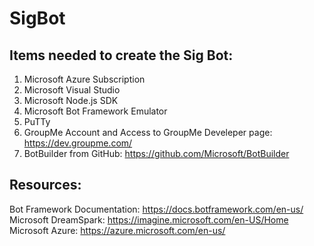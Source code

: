# SigBot

## Items needed to create the Sig Bot:
  1. Microsoft Azure Subscription
  2. Microsoft Visual Studio
  3. Microsoft Node.js SDK
  4. Microsoft Bot Framework Emulator
  5. PuTTy
  6. GroupMe Account and Access to GroupMe Develeper page: https://dev.groupme.com/
  7. BotBuilder from GitHub: https://github.com/Microsoft/BotBuilder

## Resources:
Bot Framework Documentation: https://docs.botframework.com/en-us/
Microsoft DreamSpark: https://imagine.microsoft.com/en-US/Home
Microsoft Azure: https://azure.microsoft.com/en-us/
